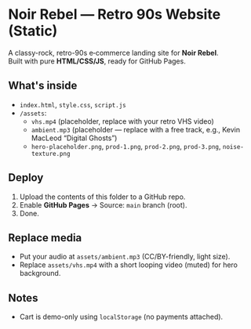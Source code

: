 
# Noir Rebel — Retro 90s Website (Static)

A classy-rock, retro-90s e‑commerce landing site for **Noir Rebel**.  
Built with pure **HTML/CSS/JS**, ready for GitHub Pages.

## What's inside
- `index.html`, `style.css`, `script.js`
- `/assets`:
  - `vhs.mp4` (placeholder, replace with your retro VHS video)
  - `ambient.mp3` (placeholder — replace with a free track, e.g., Kevin MacLeod “Digital Ghosts”)
  - `hero-placeholder.png`, `prod-1.png`, `prod-2.png`, `prod-3.png`, `noise-texture.png`

## Deploy
1. Upload the contents of this folder to a GitHub repo.
2. Enable **GitHub Pages** → Source: `main` branch (root).
3. Done.

## Replace media
- Put your audio at `assets/ambient.mp3` (CC/BY-friendly, light size).
- Replace `assets/vhs.mp4` with a short looping video (muted) for hero background.

## Notes
- Cart is demo-only using `localStorage` (no payments attached).
